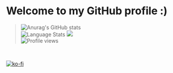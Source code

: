 # Welcome to my GitHub profile :)
> ![Anurag's GitHub stats](https://github-readme-stats.vercel.app/api?username=vaporvee&show_icons=true&hide_border=true&theme=transparent)<br>
![Language Stats](https://github-readme-stats.vercel.app/api/top-langs/?username=vaporvee&hide_border=true&theme=transparent&hide_progress=true) <img src="https://raw.githubusercontent.com/vaporvee/RPG-Test/main/assets/textures/debug/banana.png"><br>
![Profile views](https://komarev.com/ghpvc/?username=vaporvee)
<br>

[![ko-fi](https://ko-fi.com/img/githubbutton_sm.svg)](https://ko-fi.com/vaporvee)
